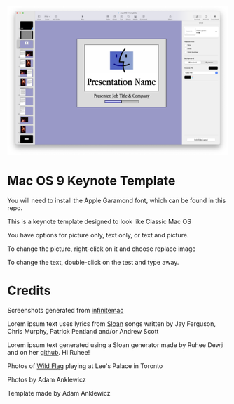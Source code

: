 ![image](./SampleImage.png)

# Mac OS 9 Keynote Template

You will need to install the Apple Garamond font, which can be found in this repo.

This is a keynote template designed to look like Classic Mac OS

You have options for picture only, text only, or text and picture.

To change the picture, right-click on it and choose replace image

To change the text, double-click on the test and type away.

# Credits

Screenshots generated from [infinitemac](https://infinitemac.org)

Lorem ipsum text uses lyrics from [Sloan](https://sloanmusic.com) songs written by Jay Ferguson, Chris Murphy, Patrick Pentland and/or Andrew Scott

Lorem ipsum text generated using a Sloan generator made by Ruhee Dewji and on her [github](https://www.github.com/ruhee). Hi Ruhee!

Photos of [Wild Flag](https://wildflag.bandcamp.com/album/wild-flag) playing at Lee's Palace in Toronto

Photos by Adam Anklewicz

Template made by Adam Anklewicz
